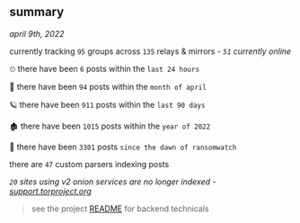 
## summary
_april 9th, 2022_

currently tracking `95` groups across `135` relays & mirrors - _`51` currently online_

⏲ there have been `6` posts within the `last 24 hours`

🦈 there have been `94` posts within the `month of april`

🪐 there have been `911` posts within the `last 90 days`

🏚 there have been `1015` posts within the `year of 2022`

🦕 there have been `3301` posts `since the dawn of ransomwatch`

there are `47` custom parsers indexing posts

_`20` sites using v2 onion services are no longer indexed - [support.torproject.org](https://support.torproject.org/onionservices/v2-deprecation/)_

> see the project [README](https://github.com/thetanz/ransomwatch#ransomwatch--) for backend technicals

